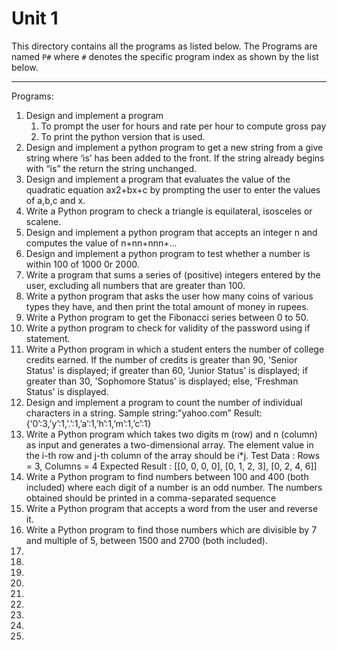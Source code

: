 # Unit 1

This directory contains all the programs as listed below. The Programs are named `P#` where `#` denotes the specific program index as shown by the list below.
___

Programs:
1. Design and implement a program
    1. To prompt the user for hours and rate per hour to compute gross pay
    1. To print the python version that is used.
1.  Design and implement a python program to get a new string from a give string where ‘is’ has been added to the front. If the string already begins with “is” the return the string unchanged.
1. Design and implement a program that evaluates the value of the quadratic equation ax2+bx+c by prompting the user to enter the values of a,b,c and x.
1. Write a Python program to check a triangle is equilateral, isosceles or scalene.
1. Design and implement a python program that accepts an integer n and computes the value of n+nn+nnn+...
1. Design and implement a python program to test whether a number is within 100 of 1000 0r 2000.
1. Write a program that sums a series of (positive) integers entered by the user, excluding all numbers that are greater than 100.
1. Write a python program that asks the user how many coins of various types they have, and then print the total amount of money in rupees.
1. Write a Python program to get the Fibonacci series between 0 to 50.
1. Write a python program to check for validity of the password using if statement.
1. Write a Python program in which a student enters the number of college credits earned. If the number of credits is greater than 90, 'Senior Status' is displayed; if greater than 60, 'Junior Status' is displayed; if greater than 30, 'Sophomore Status' is displayed; else, 'Freshman Status' is displayed.
1. Design and implement a program to count the number of individual characters in a string.
Sample string:”yahoo.com”
Result:{‘0’:3,’y’:1,’.’:1,’a’:1,’h’:1,’m’:1,’c’:1}
1. Write a Python program which takes two digits m (row) and n (column) as input and generates a two-dimensional array. The element value in the i-th row and j-th column of the array should be i*j. 
Test Data : Rows = 3, Columns = 4 
Expected Result : [[0, 0, 0, 0], [0, 1, 2, 3], [0, 2, 4, 6]]
1. Write a Python program to find numbers between 100 and 400 (both included) where each digit of a number is an odd number. The numbers obtained should be printed in a comma-separated sequence
1. Write a Python program that accepts a word from the user and reverse it.
1. Write a Python program to find those numbers which are divisible by 7 and multiple of 5, between 1500 and 2700 (both included).
1.
1.
1.
1.
1.
1.
1.
1.
1.
